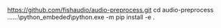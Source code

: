https://github.com/fishaudio/audio-preprocess.git
cd audio-preprocess
..\..\..\python_embeded\python.exe -m pip install -e .